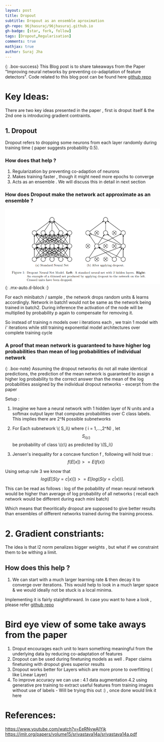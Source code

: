 ```yaml
---
layout: post
title: Dropout
subtitle: Dropout as an ensemble aproximation
gh-repo: 96jhasuraj/96jhasuraj.github.io
gh-badge: [star, fork, follow]
tags: [Dropout,Regularisation]
comments: true
mathjax: true
author: Suraj Jha
---
```


{: .box-success}
This Blog post is to share takeaways from the Paper "Improving neural networks by preventing co-adaptation of feature detectors". Code related to this blog post can be found here [github repo](https://github.com/96jhasuraj/LearnAI/blob/main/readings/Dropout.ipynb)  

# Key Ideas:
There are two key ideas presented in the paper , first is droput itself & the 2nd one is introducing gradient contraints.
## 1. Dropout

Dropout refers to dropping some neurons from each layer randomly during training time ( paper suggests probability 0.5).

### How does that help ? 
1. Regularization by preventing co-adaption of neurons
2. Makes training faster , though it might need more epochs to converge
3. Acts as an ensemble . We will discuss this in detail in next section

### How does Dropout make the network act approximate as an ensemble ? 
![Dropout](/assets/img/dropout_1.png){: .mx-auto.d-block :}

For each minibatch / sample , the network drops random units & learns accordingly. Network in batch1 would not be same as the network being trained in batch2. During inference the activation of the node will be multiplied by probability p again to compensate for removing it. 

So instead of training n models over i iterations each , we train 1 model with i' iterations while still training exponential model architectures over complete training cycle

### A proof that mean network is guaranteed to have higher log probabilities than mean of log probabilities of individual network

{: .box-note}
Assuming the dropout networks do not all make identical predictions, the
prediction of the mean network is guaranteed to assign a higher log probability to the correct
answer than the mean of the log probabilities assigned by the individual dropout networks - excerpt from the paper

Setup : 
1. Imagine we have a neural network with 1 hidden layer of N units and a softmax output layer that computes probabilities over C class labels. This implies there are 2^N possible subnetworks

2. For Each subnetwork \\( S_i\\) where ( i = 1,...,2^N) , let $$S_{i(c)}$$ be probability of class \\(c\\) as predicted by \\(S_i\\)

3. Jensen's inequality
for a concave function f , following will hold true : $$ f(E[x])>= E(f(x))$$


Using setup rule 3 we know that 
$$
log(E[S(y=c|x)]) >= E[log(S(y=c|x))] .
$$

This can be read as follows : log of the pobability of mean neural network would be higher than average of log probability of all networks ( recall each network would be different during each mini batch)

Which means that theoritically dropout are supposed to give better results than ensembles of different networks trained during the training process.

# 2. Gradient constriants:
The idea is that l2 norm penalizes bigger weights , but what if we constraint them to be withing a limit. 

## How does this help ?
1. We can start with a much larger learning rate & then decay it to converge over iterations. This would help to look in a much larger space & we would ideally not be stuck is a local minima.

Implementing it is fairly staightforward. In case you want to have a look , please refer [github repo](https://github.com/96jhasuraj/LearnAI/blob/main/readings/Dropout.ipynb)

# Bird eye view of some take aways from the paper 

1. Droput encourages each unit to learn something meaningful from the underlying data by reducing co-adaptation of features
2. Dropout can be used during finetuning models as well . Paper claims finetuning with dropout gives superior results
3. Dropout works better for Layers which are more prone to overfitting ( like Linear Layer)
4. To improve accuracy we can use :
4.1 data augmentation
4.2 using generative pre training to extract useful features from training images without use of labels - Will be trying this out :) , once done would link it here


# References:
https://www.youtube.com/watch?v=EeRNywAIYjk
https://jmlr.org/papers/volume15/srivastava14a/srivastava14a.pdf